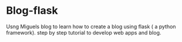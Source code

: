 # Blog-flask
Usng Miguels blog to learn how to create a blog using flask ( a python framework). step by step tutorial to develop web apps and blog.
